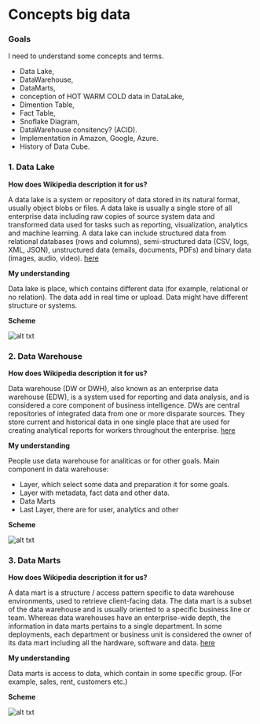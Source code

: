 # Concepts big data 

### Goals

I need to understand some concepts and terms.
- Data Lake, 
- DataWarehouse, 
- DataMarts, 
- conception of HOT WARM COLD data in DataLake, 
- Dimention Table, 
- Fact Table, 
- Snoflake Diagram, 
- DataWarehouse consitency? (ACID). 
- Implementation in Amazon, Google, Azure. 
- History of Data Cube.


### 1. Data Lake

**How does Wikipedia description it for us?**

A data lake is a system or repository of data stored in its natural format, usually object blobs or files. A data lake is usually a single store of all enterprise data including raw copies of source system data and transformed data used for tasks such as reporting, visualization, analytics and machine learning. A data lake can include structured data from relational databases (rows and columns), semi-structured data (CSV, logs, XML, JSON), unstructured data (emails, documents, PDFs) and binary data (images, audio, video). [here](https://en.wikipedia.org/wiki/Data_lake)

**My understanding**

Data lake is place, which contains different data (for example, relational or no relation). The data add in real time or  upload. Data might have different structure or systems.

**Scheme**

![alt txt](https://dzone.com/storage/temp/5066752-screen-shot-2017-04-24-at-111511-am.png)

### 2. Data Warehouse
	
**How does Wikipedia description it for us?**

Data warehouse (DW or DWH), also known as an enterprise data warehouse (EDW), is a system used for reporting and data analysis, and is considered a core component of business intelligence. DWs are central repositories of integrated data from one or more disparate sources. They store current and historical data in one single place that are used for creating analytical reports for workers throughout the enterprise. [here](https://en.wikipedia.org/wiki/Data_warehouse)

**My understanding**

People use data warehouse for analiticas or for other goals. Main component in data warehouse:
- Layer, which select some data and preparation it for some goals.
- Layer with metadata, fact data and other data.
- Data Marts
- Last Layer, there are for user, analytics and other

**Scheme**

![alt txt](https://upload.wikimedia.org/wikipedia/commons/8/8d/Data_warehouse_architecture.jpg)


### 3. Data Marts

**How does Wikipedia description it for us?**

A data mart is a structure / access pattern specific to data warehouse environments, used to retrieve client-facing data. The data mart is a subset of the data warehouse and is usually oriented to a specific business line or team. Whereas data warehouses have an enterprise-wide depth, the information in data marts pertains to a single department. In some deployments, each department or business unit is considered the owner of its data mart including all the hardware, software and data. [here](https://en.wikipedia.org/wiki/Data_mart)

**My understanding**

Data marts is access to data, which contain in some specific group. (For example, sales, rent, customers etc.)

**Scheme**

![alt txt](https://www.guru99.com/images/1/022218_0616_DataWarehou1.png)

